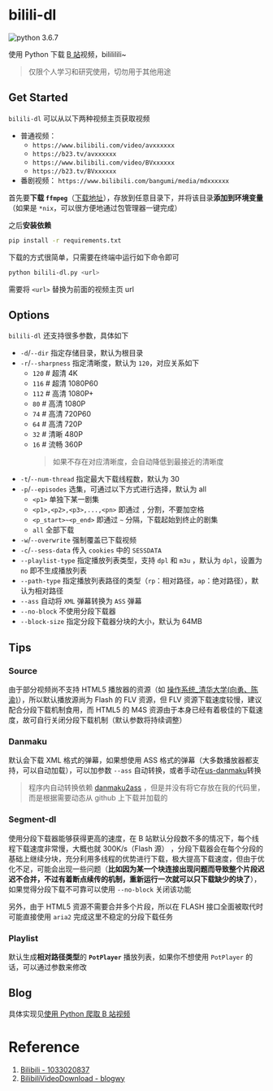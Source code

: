 # bilili-dl

![python 3.6.7](https://img.shields.io/badge/python-3.6.7-green?style=flat-square&logo=python)

使用 Python 下载 [B 站](https://www.bilibili.com/)视频，bilililili~

> 仅限个人学习和研究使用，切勿用于其他用途

## Get Started

`bilili-dl` 可以从以下两种视频主页获取视频

-  普通视频：
   -  `https://www.bilibili.com/video/avxxxxxx`
   -  `https://b23.tv/avxxxxxx`
   - `https://www.bilibili.com/video/BVxxxxxx`
   - `https://b23.tv/BVxxxxxx`
-  番剧视频： `https://www.bilibili.com/bangumi/media/mdxxxxxx`

首先要**下载 `ffmpeg`**（[下载地址](https://ffmpeg.org/download.html)），存放到任意目录下，并将该目录**添加到环境变量**（如果是 `*nix`，可以很方便地通过包管理器一键完成）

之后**安装依赖**

```bash
pip install -r requirements.txt
```

下载的方式很简单，只需要在终端中运行如下命令即可

```bash
python bilili-dl.py <url>
```

需要将 `<url>` 替换为前面的视频主页 url

## Options

`bilili-dl` 还支持很多参数，具体如下

-  `-d`/`--dir` 指定存储目录，默认为根目录
-  `-r`/`--sharpness` 指定清晰度，默认为 `120`，对应关系如下
   -  `120` # 超清 4K
   -  `116` # 超清 1080P60
   -  `112` # 高清 1080P+
   -  `80` # 高清 1080P
   -  `74` # 高清 720P60
   -  `64` # 高清 720P
   -  `32` # 清晰 480P
   -  `16` # 流畅 360P
      > 如果不存在对应清晰度，会自动降低到最接近的清晰度
-  `-t`/`--num-thread` 指定最大下载线程数，默认为 30
-  `-p`/`--episodes` 选集，可通过以下方式进行选择，默认为 all
   -  `<p1>` 单独下某一剧集
   -  `<p1>,<p2>,<p3>,...,<pn>` 即通过 `,` 分割，不要加空格
   -  `<p_start>~<p_end>` 即通过 `~` 分隔，下载起始到终止的剧集
   -  `all` 全部下载
-  `-w`/`--overwrite` 强制覆盖已下载视频
-  `-c`/`--sess-data` 传入 `cookies` 中的 `SESSDATA`
-  `--playlist-type` 指定播放列表类型，支持 `dpl` 和 `m3u` ，默认为 `dpl`，设置为 `no` 即不生成播放列表
-  `--path-type` 指定播放列表路径的类型（`rp`：相对路径，`ap`：绝对路径），默认为相对路径
-  `--ass` 自动将 `XML` 弹幕转换为 `ASS` 弹幕
-  `--no-block` 不使用分段下载器
-  `--block-size` 指定分段下载器分块的大小，默认为 64MB

## Tips

### Source

由于部分视频尚不支持 HTML5 播放器的资源（如 [操作系统_清华大学(向勇、陈渝)](https://www.bilibili.com/video/BV1js411b7vg)），所以默认播放源尚为 Flash 的 FLV 资源，但 FLV 资源下载速度较慢，建议配合分段下载机制食用，而 HTML5 的 M4S 资源由于本身已经有着极佳的下载速度，故可自行关闭分段下载机制（默认参数将持续调整）

### Danmaku

默认会下载 XML 格式的弹幕，如果想使用 ASS 格式的弹幕（大多数播放器都支持，可以自动加载），可以加参数 `--ass` 自动转换，或者手动在[us-danmaku](https://tiansh.github.io/us-danmaku/bilibili/)转换

> 程序内自动转换依赖 [danmaku2ass](https://github.com/m13253/danmaku2ass) ，但是并没有将它存放在我的代码里，而是根据需要动态从 github 上下载并加载的

### Segment-dl

使用分段下载器能够获得更高的速度，在 B 站默认分段数不多的情况下，每个线程下载速度非常慢，大概也就 300K/s（Flash 源） ，分段下载器会在每个分段的基础上继续分块，充分利用多线程的优势进行下载，极大提高下载速度，但由于优化不足，可能会出现一些问题（**比如因为某一个块连接出现问题而导致整个片段迟迟不合并，不过有着断点续传的机制，重新运行一次就可以只下载缺少的块了**），如果觉得分段下载不可靠可以使用 `--no-block` 关闭该功能

另外，由于 HTML5 资源不需要合并多个片段，所以在 FLASH 接口全面被取代时可能直接使用 `aria2` 完成这里不稳定的分段下载任务

### Playlist

默认生成**相对路径类型**的 **`PotPlayer`** 播放列表，如果你不想使用 `PotPlayer` 的话，可以通过参数来修改

## Blog

具体实现见[使用 Python 爬取 B 站视频](https://www.sigure.xyz/Posts/17_bilili_dl.html)

# Reference

1. [Bilibili - 1033020837](https://github.com/1033020837/Bilibili)
2. [BilibiliVideoDownload - blogwy](https://github.com/blogwy/BilibiliVideoDownload)
